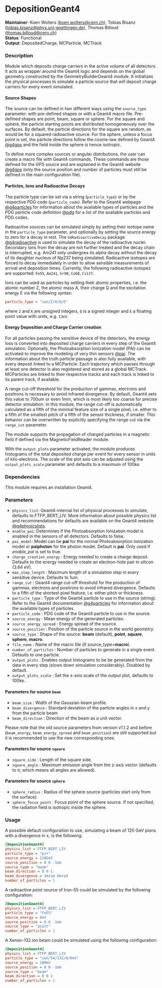# DepositionGeant4
**Maintainer**: Koen Wolters (<koen.wolters@cern.ch>), Tobias Bisanz (<tobias.bisanz@phys.uni-goettingen.de>), Thomas Billoud (<thomas.billoud@cern.ch>)  
**Status**: Functional  
**Output**: DepositedCharge, MCParticle, MCTrack

### Description
Module which deposits charge carriers in the active volume of all detectors.
It acts as wrapper around the Geant4 logic and depends on the global geometry constructed by the GeometryBuilderGeant4 module.
It initializes the physical processes to simulate a particle source that will deposit charge carriers for every event simulated.

#### Source Shapes

The source can be defined in two different ways using the `source_type` parameter: with pre-defined shapes or with a Geant4 macro file.
Pre-defined shapes are point, beam, square or sphere.
For the square and sphere, the particle starting points are distributed homogeneously over the surfaces.
By default, the particle directions for the square are random, as would be for a squared radioactive source.
For the sphere, unless a focus point is set, the particle directions follow the cosine-law defined by Geant4 [@g4gps] and the field inside the sphere is hence isotropic.

To define more complex sources or angular distributions, the user can create a macro file with Geant4 commands.
These commands are those defined for the GPS source and are explained in the Geant4 website [@g4gps] (only the source position and number of particles must still be defined in the main configuration file).

#### Particles, Ions and Radioactive Decays

The particle type can be set via a string (`particle_type`) or by the respective PDG code (`particle_code`). Refer to the Geant4 webpage [@g4particles] for information about the available types of particles and the PDG particle code definition [@pdg] for a list of the available particles and PDG codes.

Radioactive sources can be simulated simply by setting their isotope name in the `particle_type` parameter, and optionally by setting the source energy to zero for a decay in rest.
The `G4RadioactiveDecay` package [@g4radioactive] is used to simulate the decay of the radioactive nuclei.
Secondary ions from the decay are not further treated and the decay chain is interrupted, e.g. Am241 only undergoes its alpha decay without the decay of its daughter nucleus of Np237 being simulated.
Radioactive isotopes are forced to decay immediately in order to allow sensible measurements of arrival and deposition times.
Currently, the following radioactive isotopes are supported: `Fe55`, `Am241`, `Sr90`, `Co60`, `Cs137`.

Ions can be used as particles by setting their atomic properties, i.e. the atomic number Z, the atomic mass A, their charge Q and the excitation energy E via the following syntax:

```ini
particle_type = "ion/Z/A/Q/E"
```

where `Z` and `A` are unsigned integers, `Q` is a signed integer and `E` a floating point value with units, e.g. `13eV`.

#### Energy Deposition and Charge Carrier creation

For all particles passing the sensitive device of the detectors, the energy loss is converted into deposited charge carriers in every step of the Geant4 simulation.
Optionally, the Photoabsorption Ionization model (PAI) can be activated to improve the modeling of very thin sensors [@pai].
The information about the truth particle passage is also fully available, with every deposit linked to a MCParticle.
Each trajectory which passes through at least one detector is also registered and stored as a global MCTrack.
MCParticles are linked to their respective tracks and each track is linked to its parent track, if available.

A range cut-off threshold for the production of gammas, electrons and positrons is necessary to avoid infrared divergence.
By default, Geant4 sets this value to 700um or even 1mm, which is most likely too coarse for precise detector simulation.
In this module, the range cut-off is automatically calculated as a fifth of the minimal feature size of a single pixel, i.e. either to a fifth of the smallest pitch of a fifth of the sensor thickness, if smaller.
This behavior can be overwritten by explicitly specifying the range cut via the `range_cut` parameter.

The module supports the propagation of charged particles in a magnetic field if defined via the MagneticFieldReader module.

With the `output_plots` parameter activated, the module produces histograms of the total deposited charge per event for every sensor in units of kilo-electrons.
The scale of the plot axis can be adjusted using the `output_plots_scale` parameter and defaults to a maximum of 100ke.

### Dependencies

This module requires an installation Geant4.

### Parameters
* `physics_list`: Geant4-internal list of physical processes to simulate, defaults to FTFP_BERT_LIV. More information about possible physics list and recommendations for defaults are available on the Geant4 website [@g4physicslists].
* `enable_pai`: Determines if the Photoabsorption Ionization model is enabled in the sensors of all detectors. Defaults to false.
* `pai_model`: Model can be **pai** for the normal Photoabsorption Ionization model or **paiphoton** for the photon model. Default is **pai**. Only used if *enable_pai* is set to true.
* `charge_creation_energy` : Energy needed to create a charge deposit. Defaults to the energy needed to create an electron-hole pair in silicon (3.64 eV).
* `max_step_length` : Maximum length of a simulation step in every sensitive device. Defaults to 1um.
* `range_cut` : Geant4 range cut-off threshold for the production of gammas, electrons and positrons to avoid infrared divergence. Defaults to a fifth of the shortest pixel feature, i.e. either pitch or thickness.
* `particle_type` : Type of the Geant4 particle to use in the source (string). Refer to the Geant4 documentation [@g4particles] for information about the available types of particles.
* `particle_code` : PDG code of the Geant4 particle to use in the source.
* `source_energy` : Mean energy of the generated particles.
* `source_energy_spread` : Energy spread of the source.
* `source_position` : Position of the particle source in the world geometry.
* `source_type` : Shape of the source: **beam** (default), **point**, **square**, **sphere**, **macro**.
* `file_name` : Name of the macro file (if source_type=**macro**).
* `number_of_particles` : Number of particles to generate in a single event. Defaults to one particle.
* `output_plots` : Enables output histograms to be be generated from the data in every step (slows down simulation considerably). Disabled by default.
* `output_plots_scale` : Set the x-axis scale of the output plot, defaults to 100ke.

#### Parameters for source `beam`
* `beam_size` : Width of the Gaussian beam profile.
* `beam_divergence` : Standard deviation of the particle angles in x and y from the particle beam
* `beam_direction` : Direction of the beam as a unit vector.

Please note that the old source parameters from version v1.1.2 and before (`beam_energy`, `beam_energy_spread` and `beam_position`) are still supported but it is recommended to use the new corresponding ones.

#### Parameters for source `square`
* `square_side` : Length of the square side.
* `square_angle` : Maximum emission angle from the z-axis vector (defaults to $\pi$, which means all angles are allowed).

#### Parameters for source `sphere`
* `sphere_radius` : Radius of the sphere source (particles start only from the surface).
* `sphere_focus_point` : Focus point of the sphere source. If not specified, the radiation field is isotropic inside the sphere.

### Usage
A possible default configuration to use, simulating a beam of 120 GeV pions with a divergence in x, is the following:

```ini
[DepositionGeant4]
physics_list = FTFP_BERT_LIV
particle_type = "pi+"
source_energy = 120GeV
source_position = 0 0 -1mm
source_type = "beam"
beam_direction = 0 0 1
beam_divergence = 3mrad 0mrad
number_of_particles = 1
```

A radioactive point source of Iron-55 could be simulated by the following configuration:

```ini
[DepositionGeant4]
physics_list = FTFP_BERT_LIV
particle_type = "Fe55"
source_energy = 0eV
source_position = 0 0 -1mm
source_type = "point"
number_of_particles = 1
```

A Xenon-132 ion beam could be simulated using the following configuration:

```ini
[DepositionGeant4]
physics_list = FTFP_BERT_LIV
particle_type = "ion/54/132/0/0eV"
source_energy = 10MeV
source_position = 0 0 -1mm
source_type = "beam"
beam_direction = 0 0 1
number_of_particles = 1
```

[@g4physicslists]: http://geant4.cern.ch/support/proc_mod_catalog/physics_lists/referencePL.shtml
[@g4particles]: http://geant4-userdoc.web.cern.ch/geant4-userdoc/UsersGuides/ForApplicationDeveloper/html/TrackingAndPhysics/particle.html
[@g4radioactive]: https://doi.org/10.1109/TNS.2013.2270894
[@g4gps]:  http://geant4-userdoc.web.cern.ch/geant4-userdoc/UsersGuides/ForApplicationDeveloper/html/GettingStarted/generalParticleSource.html
[@pdg]: http://hepdata.cedar.ac.uk/lbl/2016/reviews/rpp2016-rev-monte-carlo-numbering.pdf
[@pai]: https://doi.org/10.1016/S0168-9002(00)00457-5
